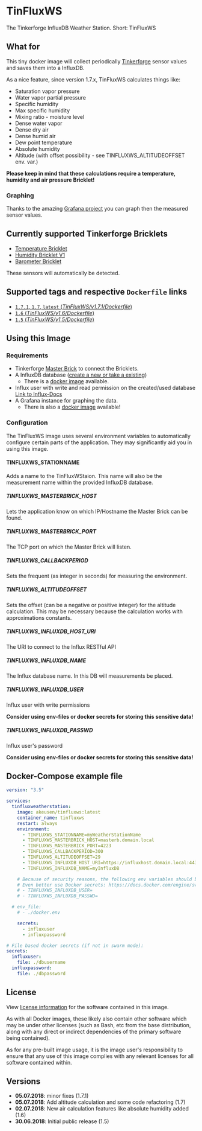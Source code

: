 # TinFluxWS

The Tinkerforge InfluxDB Weather Station. Short: TinFluxWS

## What for

This tiny docker image will collect periodically [Tinkerforge](https://www.tinkerforge.com/) sensor values and saves them into a InfluxDB.

As a nice feature, since version 1.7.x, TinFluxWS calculates things like:

- Saturation vapor pressure
- Water vapor partial pressure
- Specific humidity
- Max specific humidity
- Mixing ratio - moisture level
- Dense water vapor
- Dense dry air
- Dense humid air
- Dew point temperature
- Absolute humidity
- Altitude (with offset possibility - see TINFLUXWS_ALTITUDEOFFSET env. var.)

**Please keep in mind that these calculations require a temperature, humidity and air pressure Bricklet!**

### Graphing

Thanks to the amazing [Grafana project](https://grafana.com/) you can graph then the measured sensor values.

## Currently supported Tinkerforge Bricklets

- [Temperature Bricklet](https://www.tinkerforge.com/en/doc/Hardware/Bricklets/Temperature.html)
- [Humidity Bricklet V1](https://www.tinkerforge.com/en/doc/Hardware/Bricklets/Humidity.html)
- [Barometer Bricklet](https://www.tinkerforge.com/en/doc/Hardware/Bricklets/Barometer.html)

These sensors will automatically be detected.

## Supported tags and respective `Dockerfile` links

- [`1.7.1`, `1.7`, `latest` (_TinFluxWS/v1.7.1/Dockerfile_)](https://github.com/akeusen/tinfluxws/blob/v1.7.1/Dockerfile)
- [`1.6` (_TinFluxWS/v1.6/Dockerfile_)](https://github.com/akeusen/tinfluxws/blob/v1.6/Dockerfile)
- [`1.5` (_TinFluxWS/v1.5/Dockerfile_)](https://github.com/akeusen/tinfluxws/blob/v1.5/Dockerfile)

## Using this Image

### Requirements

- Tinkerforge [Master Brick](https://www.tinkerforge.com/en/doc/Hardware/Bricks/Master_Brick.html) to connect the Bricklets.
- A InfluxDB database ([create a new or take a existing](https://docs.influxdata.com/influxdb/v1.5/query_language/database_management/#create-database))
  - There is a [docker image](https://hub.docker.com/_/influxdb/) available.
- Influx user with write and read permission on the created/used database [Link to Influx-Docs](https://docs.influxdata.com/influxdb/v1.5/query_language/authentication_and_authorization/#user-management-commands)
- A Grafana instance for graphing the data.
  - There is also a [docker image](https://hub.docker.com/r/grafana/grafana/) available!

### Configuration

The TinFluxWS image uses several environment variables to automatically configure certain parts of the application. They may significantly aid you in using this image.

#### TINFLUXWS_STATIONNAME

Adds a name to the TinFluxWStaion. This name will also be the measurement name within the provided InfluxDB database.

##### TINFLUXWS_MASTERBRICK_HOST

Lets the application know on which IP/Hostname the Master Brick can be found.

##### TINFLUXWS_MASTERBRICK_PORT

The TCP port on which the Master Brick will listen.

##### TINFLUXWS_CALLBACKPERIOD

Sets the frequent (as integer in seconds) for measuring the environment.

##### TINFLUXWS_ALTITUDEOFFSET

Sets the offset (can be a negative or positive integer) for the altitude calculation.
This may be necessary because the calculation works with approximations constants.

##### TINFLUXWS_INFLUXDB_HOST_URI

The URI to connect to the Influx RESTful API

##### TINFLUXWS_INFLUXDB_NAME

The Influx database name. In this DB will measurements be placed.

##### TINFLUXWS_INFLUXDB_USER

Influx user with write permissions

**Consider using env-files or docker secrets for storing this sensitive data!**

##### TINFLUXWS_INFLUXDB_PASSWD

Influx user's password

**Consider using env-files or docker secrets for storing this sensitive data!**

## Docker-Compose example file

```YAML
version: "3.5"

services:
  tinfluxweatherstation:
    image: akeusen/tinfluxws:latest
    container_name: tinfluxws
    restart: always
    environment:
      - TINFLUXWS_STATIONNAME=myWeatherStationName
      - TINFLUXWS_MASTERBRICK_HOST=masterb.domain.local
      - TINFLUXWS_MASTERBRICK_PORT=4223
      - TINFLUXWS_CALLBACKPERIOD=300
      - TINFLUXWS_ALTITUDEOFFSET=29
      - TINFLUXWS_INFLUXDB_HOST_URI=https://influxhost.domain.local:443
      - TINFLUXWS_INFLUXDB_NAME=myInfluxDB

    # Because of security reasons, the following env variables should be placed in a separate .env file.
    # Even better use Docker secrets: https://docs.docker.com/engine/swarm/secrets/
    # - TINFLUXWS_INFLUXDB_USER=
    # - TINFLUXWS_INFLUXDB_PASSWD=

  # env_file:
    # - ./docker.env

    secrets:
      - influxuser
      - influxpassword

# File based docker secrets (if not in swarm mode):
secrets:
  influxuser:
    file: ./dbusername
  influxpassword:
    file: ./dbpassword
```

## License

View [license information](https://github.com/akeusen/tinfluxws/blob/master/LICENSE) for the software contained in this image.

As with all Docker images, these likely also contain other software which may be under other licenses (such as Bash, etc from the base distribution, along with any direct or indirect dependencies of the primary software being contained).

As for any pre-built image usage, it is the image user's responsibility to ensure that any use of this image complies with any relevant licenses for all software contained within.

## Versions

- **05.07.2018**: minor fixes (1.7.1)
- **05.07.2018**: Add altitude calculation and some code refactoring (1.7)
- **02.07.2018**: New air calculation features like absolute humidity added (1.6)
- **30.06.2018**: Initial public release (1.5)

